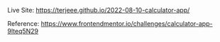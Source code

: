 Live Site: https://terjeee.github.io/2022-08-10-calculator-app/

Reference: https://www.frontendmentor.io/challenges/calculator-app-9lteq5N29
